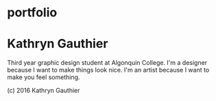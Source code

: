 # portfolio

# Kathryn Gauthier

Third year graphic design student at Algonquin College.
I'm a designer because I want to make things look nice.
I'm an artist because I want to make you feel something.

(c) 2016 Kathryn Gauthier
